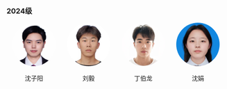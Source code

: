 ### 2024级
<div style="display: flex; flex-wrap: wrap;">  
  <!-- 第一个人 -->  
  <div style="width: 25%; text-align: center;">  
    <img src="../../../images/7/研究生/2024/沈子阳.jpg" alt="沈子阳" style="border-radius: 50%; width: 100px; height: 100px;">  
    <p>沈子阳</p> 
  </div>  
    
  <!-- 第二个人， -->  
  <div style="width: 25%; text-align: center;">  
    <img src="../../../images/7/研究生/2024/刘毅.png" alt="刘毅" style="border-radius: 50%; width: 100px; height: 100px;">  
    <p>刘毅</p>    
  </div>  

   <div style="width: 25%; text-align: center;">  
    <img src="../../../images/7/研究生/2024/丁伯龙.jpg" alt="丁伯龙" style="border-radius: 50%; width: 100px; height: 100px;">  
    <p>丁伯龙</p>  
  </div>

   <div style="width: 25%; text-align: center;">  
    <img src="../../../images/7/研究生/2024/沈娟.jpg" alt="沈娟" style="border-radius: 50%; width: 100px; height: 100px;">  
    <p>沈娟</p>  
  </div>
</div>